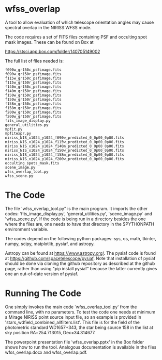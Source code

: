 # wfss_overlap
A tool to allow evaluation of which telescope orientation angles may cause spectral overlap in the NIRISS WFSS mode.

The code requires a set of FITS files containing PSF and occulting spot mask images.  These can be found on Box at

https://stsci.app.box.com/folder/140705149002

The full list of files needed is:

```
f090w_gr150c_psfimage.fits
f090w_gr150r_psfimage.fits
f115w_gr150c_psfimage.fits
f115w_gr150r_psfimage.fits
f140m_gr150c_psfimage.fits
f140m_gr150r_psfimage.fits
f150w_gr150c_psfimage.fits
f150w_gr150r_psfimage.fits
f158m_gr150c_psfimage.fits
f158m_gr150r_psfimage.fits
f200w_gr150c_psfimage.fits
f200w_gr150r_psfimage.fits
fits_image_display.py
general_utilities.py
mpfit.py
mpfitexpr.py
niriss_NIS_x1024_y1024_f090w_predicted_0_0p00_0p00.fits
niriss_NIS_x1024_y1024_f115w_predicted_0_0p00_0p00.fits
niriss_NIS_x1024_y1024_f140m_predicted_0_0p00_0p00.fits
niriss_NIS_x1024_y1024_f150w_predicted_0_0p00_0p00.fits
niriss_NIS_x1024_y1024_f158m_predicted_0_0p00_0p00.fits
niriss_NIS_x1024_y1024_f200w_predicted_0_0p00_0p00.fits
occulting_spots_mask.fits
scene_image.py
wfss_overlap_tool.py
wfss_scene.py
```
# The Code

The file 'wfss_overlap_tool.py" is the main program.  It imports the other codes: 'fits_image_display.py', 'general_utilities.py', 'scene_image.py' and 
'wfss_scene.py'.  If the code is being run in a directory besides the one where the files are, one needs to have that directory in the $PYTHONPATH 
environment variable.

The codes depend on the following python packages:  sys, os, math, tkinter, numpy, scipy, matplotlib, pysiaf, and astropy.

Astropy can be found at https://www.astropy.org/.  The pysiaf code is found at https://github.com/spacetelescope/pysiaf.  Note that installation of pysiaf should be done via cloning the github repository as described at the github page, rather than using "pip install pysiaf" because the latter currently gives one an out-of-date version of pysiaf.

# Running The Code

One simply invokes the main code 'wfss_overlap_tool.py' from the command line, with no parameters.  To test the code one needs at minimum a Mirage 
NIRISS point source input file, so an example is provided in 'stars_wdfield_combined_allfilters.list'.  This file is for the field of the photometric
standard WD1657+343, the star being source 158 in the list at sky position RA=254.713015, Dec=34.314677.

The powerpoint presentation file 'wfss_overlap.pptx' in the Box folder shows how to run the tool.  Analogous documentation is available in the files 
wfss_overlap.docx and wfss_overlap.pdf.

